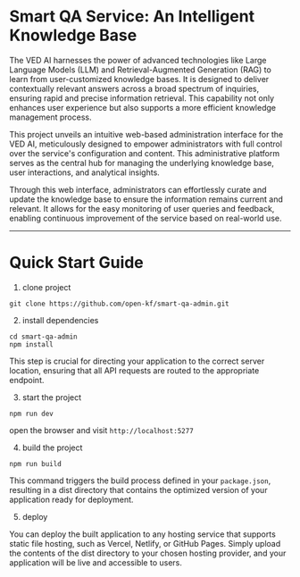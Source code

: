 # Smart QA Service: An Intelligent Knowledge Base
The VED AI harnesses the power of advanced technologies like Large Language Models (LLM) and Retrieval-Augmented Generation (RAG) to learn from user-customized knowledge bases. It is designed to deliver contextually relevant answers across a broad spectrum of inquiries, ensuring rapid and precise information retrieval. This capability not only enhances user experience but also supports a more efficient knowledge management process.

This project unveils an intuitive web-based administration interface for the VED AI, meticulously designed to empower administrators with full control over the service's configuration and content. This administrative platform serves as the central hub for managing the underlying knowledge base, user interactions, and analytical insights.

Through this web interface, administrators can effortlessly curate and update the knowledge base to ensure the information remains current and relevant. It allows for the easy monitoring of user queries and feedback, enabling continuous improvement of the service based on real-world use. 

---

# Quick Start Guide

1. clone project

```shell
git clone https://github.com/open-kf/smart-qa-admin.git
```

2. install dependencies

```shell
cd smart-qa-admin
npm install
```

This step is crucial for directing your application to the correct server location, ensuring that all API requests are routed to the appropriate endpoint.

3. start the project

```shell
npm run dev
```

open the browser and visit `http://localhost:5277`

4. build the project

```shell
npm run build
```

This command triggers the build process defined in your `package.json`, resulting in a dist directory that contains the optimized version of your application ready for deployment.

5. deploy

You can deploy the built application to any hosting service that supports static file hosting, such as Vercel, Netlify, or GitHub Pages. Simply upload the contents of the dist directory to your chosen hosting provider, and your application will be live and accessible to users.
